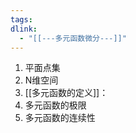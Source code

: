 ```yaml
---
tags: 
dlink:
  - "[[---多元函数微分---]]"
---
```

1. 平面点集
2. N维空间
3. [[多元函数的定义]]：
4. 多元函数的极限
5. 多元函数的连续性

